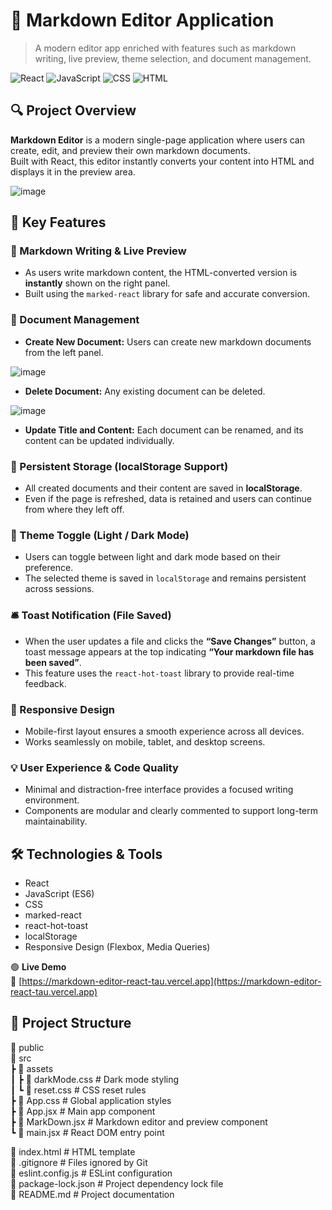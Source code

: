 # 📖 Markdown Editor Application

> A modern editor app enriched with features such as markdown writing, live preview, theme selection, and document management.

![React](https://img.shields.io/badge/React-20232A?style=for-the-badge&logo=react)
![JavaScript](https://img.shields.io/badge/JavaScript-F7DF1E?style=for-the-badge&logo=javascript)
![CSS](https://img.shields.io/badge/CSS-1572B6?style=for-the-badge&logo=css3)
![HTML](https://img.shields.io/badge/HTML5-E34F26?style=for-the-badge&logo=html5)

## 🔍 Project Overview

**Markdown Editor** is a modern single-page application where users can create, edit, and preview their own markdown documents.  
Built with React, this editor instantly converts your content into HTML and displays it in the preview area.

![image](https://github.com/user-attachments/assets/e9922451-2fcc-4692-9264-adbc157873ab)

## 🚀 Key Features

### 📝 Markdown Writing & Live Preview
- As users write markdown content, the HTML-converted version is **instantly** shown on the right panel.
- Built using the `marked-react` library for safe and accurate conversion.

### 📁 Document Management
- **Create New Document:** Users can create new markdown documents from the left panel.

![image](https://github.com/user-attachments/assets/3715510b-acc3-48db-ba21-a976c9a41059)

- **Delete Document:** Any existing document can be deleted.

![image](https://github.com/user-attachments/assets/5bdbf351-2680-40a9-a443-ad053ec785f1)

- **Update Title and Content:** Each document can be renamed, and its content can be updated individually.

### 💾 Persistent Storage (localStorage Support)
- All created documents and their content are saved in **localStorage**.
- Even if the page is refreshed, data is retained and users can continue from where they left off.

### 🌙 Theme Toggle (Light / Dark Mode)
- Users can toggle between light and dark mode based on their preference.
- The selected theme is saved in `localStorage` and remains persistent across sessions.

### 🛎️ Toast Notification (File Saved)
- When the user updates a file and clicks the **“Save Changes”** button, a toast message appears at the top indicating **“Your markdown file has been saved”**.
- This feature uses the `react-hot-toast` library to provide real-time feedback.

### 📱 Responsive Design
- Mobile-first layout ensures a smooth experience across all devices.
- Works seamlessly on mobile, tablet, and desktop screens.

### 💡 User Experience & Code Quality
- Minimal and distraction-free interface provides a focused writing environment.
- Components are modular and clearly commented to support long-term maintainability.

## 🛠️ Technologies & Tools

- React  
- JavaScript (ES6)  
- CSS  
- marked-react  
- react-hot-toast  
- localStorage  
- Responsive Design (Flexbox, Media Queries)

🟢 **Live Demo**  
🔗 [https://markdown-editor-react-tau.vercel.app](https://markdown-editor-react-tau.vercel.app)

## 📂 Project Structure

📁 public  
📁 src  
 ┣ 📁 assets  
 ┃ ┣ 📄 darkMode.css             # Dark mode styling  
 ┃ ┗ 📄 reset.css                # CSS reset rules  
 ┣ 📄 App.css                    # Global application styles  
 ┣ 📄 App.jsx                    # Main app component  
 ┣ 📄 MarkDown.jsx               # Markdown editor and preview component  
 ┗ 📄 main.jsx                   # React DOM entry point  

📄 index.html                    # HTML template  
📄 .gitignore                    # Files ignored by Git  
📄 eslint.config.js              # ESLint configuration  
📄 package-lock.json             # Project dependency lock file  
📄 README.md                     # Project documentation
